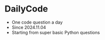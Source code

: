 # DailyCode
- One code question a day 
- Since 2024.11.04
- Starting from super basic Python questions
